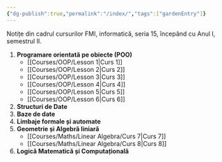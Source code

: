 ```yaml
---
{"dg-publish":true,"permalink":"/index/","tags":["gardenEntry"]}
---
```


Notițe din cadrul cursurilor FMI, informatică, seria 15, începând cu Anul I, semestrul II. 

1. **Programare orientată pe obiecte (POO)**
	- [[Courses/OOP/Lesson 1\|Curs 1]]
	- [[Courses/OOP/Lesson 2\|Curs 2]]
	- [[Courses/OOP/Lesson 3\|Curs 3]]
	- [[Courses/OOP/Lesson 4\|Curs 4]]
	- [[Courses/OOP/Lesson 5\|Curs 5]]
	- [[Courses/OOP/Lesson 6\|Curs 6]]
2. **Structuri de Date** 
3. **Baze de date**
4. **Limbaje formale și automate**
5. **Geometrie și Algebră liniară**
	- [[Courses/Maths/Linear Algebra/Curs 7\|Curs 7]]
	- [[Courses/Maths/Linear Algebra/Curs 8\|Curs 8]]
6.  **Logică Matematică și Computațională**
	

